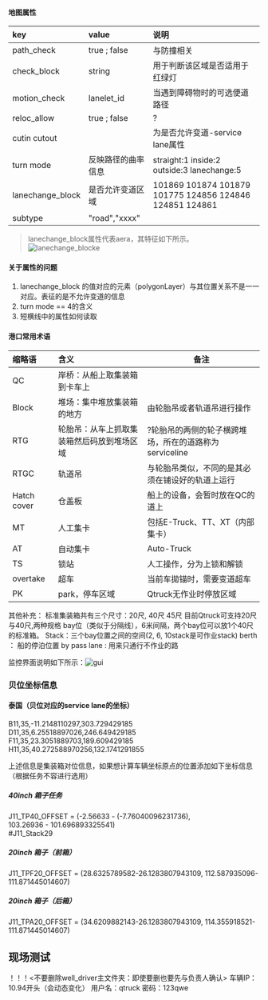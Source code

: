 #### 地图属性

|key | value  | 说明  |
|:---------|:-----------|:-----|
| path_check  |  true ; false  | 与防撞相关 | 
| check_block  |  string  | 用于判断该区域是否适用于红绿灯 | 
| motion_check  |  lanelet_id  | 当遇到障碍物时的可选便道路径 | 
| reloc_allow  |  true ; false  | ? | 
| cutin  cutout | |为是否允许变道-service lane属性| 
| turn mode|反映路径的曲率信息|straight:1 inside:2 outside:3 lanechange:5|
| lanechange_block|是否允许变道区域|101869  101874 101879 101775 124856 124846 124851 124861 |
| subtype|"road","xxxx"||

> lanechange_block属性代表aera，其特征如下所示。
![lanechange_blocke](lanelet-osm-aera.png)
#### 关于属性的问题
1. lanechange_block 的值对应的元素（polygonLayer）与其位置关系不是一一对应。表征的是不允许变道的信息
2. turn mode == 4的含义
3. 短横线中的属性如何读取

#### 港口常用术语

|缩略语 | 含义  | 备注  |
|:----------|:----------|------|
|QC|岸桥：从船上取集装箱到卡车上|  |
|Block|堆场：集中堆放集装箱的地方|由轮胎吊或者轨道吊进行操作 |
|RTG|轮胎吊：从车上抓取集装箱然后码放到堆场区域|?轮胎吊的两侧的轮子横跨堆场，所在的道路称为serviceline|
|RTGC|轨道吊|与轮胎吊类似，不同的是其必须在铺设好的轨道上运行|
|Hatch cover|仓盖板|船上的设备，会暂时放在QC的道上|
|MT|人工集卡|包括E-Truck、TT、XT（内部集卡）|
|AT|自动集卡|Auto-Truck|
|TS|锁站|人工操作，分为上锁和解锁|
|overtake|超车|当前车拋锚时，需要变道超车|
|PK|park，停车区域|Qtruck无作业时停放区域|

其他补充：
标准集装箱共有三个尺寸：20尺, 40尺 45尺
目前Qtruck可支持20尺与40尺,两种规格
bay位（类似于分隔线），6米间隔，两个bay位可以放1个40尺的标准箱。
Stack：三个bay位置之间的空间(2, 6, 10stack是可作业stack)
berth ： 船的停泊位置
by pass lane : 用来只通行不作业的路 

监控界面说明如下所示：![gui](thai.jpeg)

### 贝位坐标信息
#### 泰国（贝位对应的service lane的坐标）
B11,35,-11.2148110297,303.729429185  
D11,35,6.25518897026,246.649429185  
F11,35,23.3051889703,189.609429185  
H11,35,40.272588970256,132.1741291855

上述信息是集装箱对位信息，如果想计算车辆坐标原点的位置添加如下坐标信息（根据任务不容进行选用）
##### 40inch 箱子任务
J11_TP40_OFFSET = (-2.56633 - (-7.76040096231736),  
103.26936 - 101.696893325541)  
#J11_Stack29  
##### 20inch 箱子（前箱）
J11_TPF20_OFFSET = (28.6325789582-26.1283807943109, 112.587935096-111.871445014607)  

##### 20inch 箱子（后箱）
J11_TPA20_OFFSET = (34.6209882143-26.1283807943109, 114.355918521-111.871445014607)

## 现场测试
！！！<不要删除well_driver主文件夹：即使要删也要先与负责人确认>
车辆IP：10.94开头（会动态变化）
用户名：qtruck 密码：123qwe
